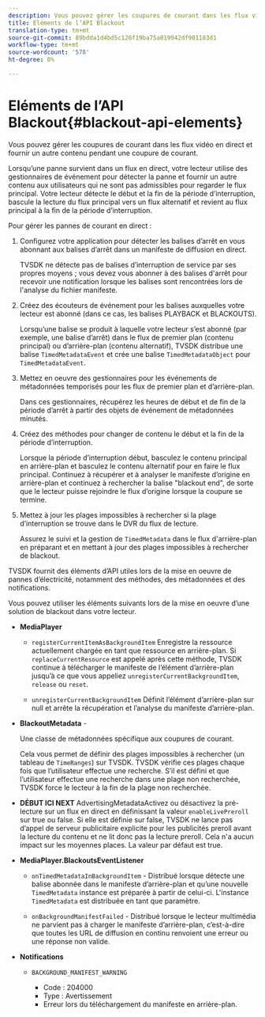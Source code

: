 ```yaml
---
description: Vous pouvez gérer les coupures de courant dans les flux vidéo en direct et fournir un autre contenu pendant une coupure de courant.
title: Eléments de l’API Blackout
translation-type: tm+mt
source-git-commit: 89bdda1d4bd5c126f19ba75a819942df901183d1
workflow-type: tm+mt
source-wordcount: '578'
ht-degree: 0%

---
```



# Eléments de l’API Blackout{#blackout-api-elements}

Vous pouvez gérer les coupures de courant dans les flux vidéo en direct et fournir un autre contenu pendant une coupure de courant.

Lorsqu’une panne survient dans un flux en direct, votre lecteur utilise des gestionnaires de événement pour détecter la panne et fournir un autre contenu aux utilisateurs qui ne sont pas admissibles pour regarder le flux principal. Votre lecteur détecte le début et la fin de la période d’interruption, bascule la lecture du flux principal vers un flux alternatif et revient au flux principal à la fin de la période d’interruption.

Pour gérer les pannes de courant en direct :

1. Configurez votre application pour détecter les balises d’arrêt en vous abonnant aux balises d’arrêt dans un manifeste de diffusion en direct.

   TVSDK ne détecte pas de balises d’interruption de service par ses propres moyens ; vous devez vous abonner à des balises d&#39;arrêt pour recevoir une notification lorsque les balises sont rencontrées lors de l&#39;analyse du fichier manifeste.
1. Créez des écouteurs de événement pour les balises auxquelles votre lecteur est abonné (dans ce cas, les balises PLAYBACK et BLACKOUTS).

   Lorsqu’une balise se produit à laquelle votre lecteur s’est abonné (par exemple, une balise d’arrêt) dans le flux de premier plan (contenu principal) ou d’arrière-plan (contenu alternatif), TVSDK distribue une balise `TimedMetadataEvent` et crée une balise `TimedMetadataObject` pour `TimedMetadataEvent`.

1. Mettez en oeuvre des gestionnaires pour les événements de métadonnées temporisés pour les flux de premier plan et d’arrière-plan.

   Dans ces gestionnaires, récupérez les heures de début et de fin de la période d’arrêt à partir des objets de événement de métadonnées minutés.
1. Créez des méthodes pour changer de contenu le début et la fin de la période d’interruption.

   Lorsque la période d’interruption début, basculez le contenu principal en arrière-plan et basculez le contenu alternatif pour en faire le flux principal. Continuez à récupérer et à analyser le manifeste d’origine en arrière-plan et continuez à rechercher la balise &quot;blackout end&quot;, de sorte que le lecteur puisse rejoindre le flux d’origine lorsque la coupure se termine.
1. Mettez à jour les plages impossibles à rechercher si la plage d’interruption se trouve dans le DVR du flux de lecture.

   Assurez le suivi et la gestion de `TimedMetadata` dans le flux d&#39;arrière-plan en préparant et en mettant à jour des plages impossibles à rechercher de blackout.

TVSDK fournit des éléments d’API utiles lors de la mise en oeuvre de pannes d’électricité, notamment des méthodes, des métadonnées et des notifications.

Vous pouvez utiliser les éléments suivants lors de la mise en oeuvre d’une solution de blackout dans votre lecteur.

* **MediaPlayer**

   * `registerCurrentItemAsBackgroundItem` Enregistre la ressource actuellement chargée en tant que ressource en arrière-plan. Si `replaceCurrentResource` est appelé après cette méthode, TVSDK continue à télécharger le manifeste de l’élément d’arrière-plan jusqu’à ce que vous appeliez `unregisterCurrentBackgroundItem`, `release` ou `reset`.

   * `unregisterCurrentBackgroundItem` Définit l’élément d’arrière-plan sur null et arrête la récupération et l’analyse du manifeste d’arrière-plan.

* **BlackoutMetadata** -

   Une classe de métadonnées spécifique aux coupures de courant.

   Cela vous permet de définir des plages impossibles à rechercher (un tableau de `TimeRanges`) sur TVSDK. TVSDK vérifie ces plages chaque fois que l’utilisateur effectue une recherche. S’il est défini et que l’utilisateur effectue une recherche dans une plage non recherchée, TVSDK force le lecteur à la fin de la plage non recherchée.

* **DÉBUT ICI NEXT** AdvertisingMetadataActivez ou désactivez la pré-lecture sur un flux en direct en définissant la valeur  `enableLivePreroll` sur true ou false. Si elle est définie sur false, TVSDK ne lance pas d’appel de serveur publicitaire explicite pour les publicités preroll avant la lecture du contenu et ne lit donc pas la lecture preroll. Cela n&#39;a aucun impact sur les moyennes places. La valeur par défaut est true.

* **MediaPlayer.BlackoutsEventListener**

   * `onTimedMetadataInBackgroundItem` - Distribué lorsque détecte une balise abonnée dans le manifeste d’arrière-plan et qu’une nouvelle  `TimedMetadata` instance est préparée à partir de celui-ci. L&#39;instance `TimedMetadata` est distribuée en tant que paramètre.

   * `onBackgroundManifestFailed` - Distribué lorsque le lecteur multimédia ne parvient pas à charger le manifeste d’arrière-plan, c’est-à-dire que toutes les URL de diffusion en continu renvoient une erreur ou une réponse non valide.

* **Notifications**

   * `BACKGROUND_MANIFEST_WARNING`

      * Code : 204000
      * Type : Avertissement
      * Erreur lors du téléchargement du manifeste en arrière-plan.